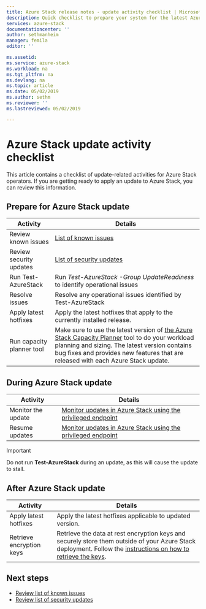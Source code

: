 ```yaml
---
title: Azure Stack release notes - update activity checklist | Microsoft Docs
description: Quick checklist to prepare your system for the latest Azure Stack update.
services: azure-stack
documentationcenter: ''
author: sethmanheim
manager: femila
editor: ''

ms.assetid:  
ms.service: azure-stack
ms.workload: na
ms.tgt_pltfrm: na
ms.devlang: na
ms.topic: article
ms.date: 05/02/2019
ms.author: sethm
ms.reviewer: ''
ms.lastreviewed: 05/02/2019

---
```


# Azure Stack update activity checklist

This article contains a checklist of update-related activities for Azure Stack operators. If you are getting ready to apply an update to Azure Stack, you can review this information.

## Prepare for Azure Stack update

| Activity              | Details                                                                          |
|-----------------------|----------------------------------------------------------------------------------|
| Review known issues   | [List of known issues](azure-stack-release-notes-known-issues-1904.md)                |
| Review security updates | [List of security updates](azure-stack-release-notes-security-updates-1904.md)      |
| Run Test-AzureStack   | Run *Test-AzureStack -Group UpdateReadiness* to identify operational issues      |
| Resolve issues        | Resolve any operational issues identified by Test-AzureStack                     |
| Apply latest hotfixes | Apply the latest hotfixes that apply to the currently installed release.         |
| Run capacity planner tool | Make sure to use the latest version of [the Azure Stack Capacity Planner](https://aka.ms/azstackcapacityplanner) tool to do your workload planning and sizing. The latest version contains bug fixes and provides new features that are released with each Azure Stack update. |

## During Azure Stack update

| Activity              | Details                                                                          |
|-----------------------|----------------------------------------------------------------------------------|
| Monitor the update        | [Monitor updates in Azure Stack using the privileged endpoint](azure-stack-monitor-update.md) |
| Resume updates        | [Monitor updates in Azure Stack using the privileged endpoint](azure-stack-monitor-update.md) |                     |

> [!IMPORTANT]  
> Do not run **Test-AzureStack** during an update, as this will cause the update to stall.

## After Azure Stack update

| Activity              | Details                                                                          |
|-----------------------|----------------------------------------------------------------------------------|
| Apply latest hotfixes | Apply the latest hotfixes applicable to updated version.                          |
| Retrieve encryption keys | Retrieve the data at rest encryption keys and securely store them outside of your Azure Stack deployment. Follow the [instructions on how to retrieve the keys](azure-stack-security-bitlocker.md). |

## Next steps

- [Review list of known issues](azure-stack-release-notes-known-issues-1904.md)
- [Review list of security updates](azure-stack-release-notes-security-updates-1904.md)
